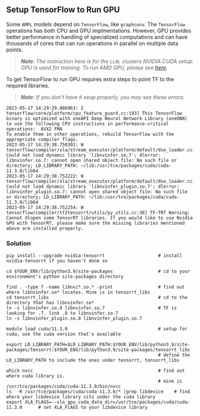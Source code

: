 ## Setup TensorFlow to Run GPU

Some `AMPL` models depend on `TensorFlow`, like `graphconv`. The `TensorFlow` operations has both CPU and GPU implmentations. However, GPU provides better performance in handling of specialized computations and can have thousands of cores that can run operations in parallel on multiple data points. 

> ***Note***:
>*The instruction here is for the `LLNL` clusters NVIDIA CUDA setup. GPU is used for training. To run AMD GPU, please see [here](https://github.com/mauvais2/AMPL-1/blob/master/run_flux.md#amd).*

To get TensorFlow to run GPU requires extra steps to point TF to the required libraries.

> ***Note***:
> *If you don't have it seup properly, you may see these errors:*

```
2023-05-17 14:29:29.886963: I tensorflow/core/platform/cpu_feature_guard.cc:193] This TensorFlow binary is optimized with oneAPI Deep Neural Network Library (oneDNN) to use the following CPU instructions in performance-critical operations:  AVX2 FMA
To enable them in other operations, rebuild TensorFlow with the appropriate compiler flags.
2023-05-17 14:29:38.750301: W tensorflow/compiler/xla/stream_executor/platform/default/dso_loader.cc:64] Could not load dynamic library 'libnvinfer.so.7'; dlerror: libnvinfer.so.7: cannot open shared object file: No such file or directory; LD_LIBRARY_PATH: ~/lib:/usr/tce/packages/cuda/cuda-11.3.0/lib64
2023-05-17 14:29:38.752222: W tensorflow/compiler/xla/stream_executor/platform/default/dso_loader.cc:64] Could not load dynamic library 'libnvinfer_plugin.so.7'; dlerror: libnvinfer_plugin.so.7: cannot open shared object file: No such file or directory; LD_LIBRARY_PATH: ~/lib:/usr/tce/packages/cuda/cuda-11.3.0/lib64
2023-05-17 14:29:38.752254: W tensorflow/compiler/tf2tensorrt/utils/py_utils.cc:38] TF-TRT Warning: Cannot dlopen some TensorRT libraries. If you would like to use Nvidia GPU with TensorRT, please make sure the missing libraries mentioned above are installed properly.
```

### Solution

```
pip install --upgrade nvidia-tensorrt                    # install nvidia-tensorrt if you haven't done so
 
cd $YOUR_ENV/lib/python3.9/site-packages                 # cd to your environment's python site-packages directory

find . -type f -name libnvi*.so.* -print                 # find out where libnvinfer.so* locates. Mine is in tensorrt_libs
cd tensorrt_libs                                         # cd to the directory that has libnvinfer.so*
ln -s libnvinfer.so.8 libnvinfer.so.7                    # TF is looking for .7. link .8 to libnvinfer.so.7
ln -s libnvinfer_plugin.so.8 libnvinfer_plugin.so.7

module load cuda/11.3.0                                  # setup for cuda, use the cuda version that's available

export LD_LIBRARY_PATH=$LD_LIBRARY_PATH:$YOUR_ENV/lib/python3.9/site-packages/tensorrt:$YOUR_ENV/lib/python3.9/site-packages/tensorrt_libs 
                                                         # define the LD_LIBRARY_PATH to include the ones under tensorrt, tensorrt_libs

which nvcc                                               # find out where cuda library is. 
                                                         # mine is /usr/tce/packages/cuda/cuda-11.3.0/bin/nvcc
ls  -R /usr/tce/packages/cuda/cuda-11.3.0/* |grep libdevice    # find where your libdevice library sits under the cuda library
export XLA_FLAGS=--xla_gpu_cuda_data_dir=/usr/tce/packages/cuda/cuda-11.3.0      # set XLA_FLAGS to your libdevice library 
```

